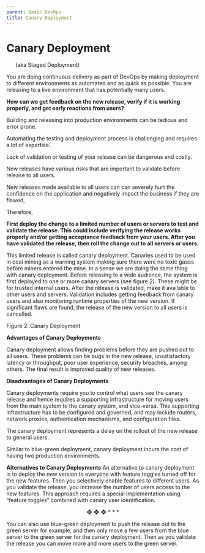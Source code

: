 ```yaml
---
parent: Basic DevOps
title: Canary Deployment
---
```

# Canary Deployment 
&nbsp;&nbsp;&nbsp;&nbsp;&nbsp;&nbsp;(aka Staged Deployment)

You are doing continuous delivery as part of DevOps by making deployment to different environments as automated and as quick as possible. You are releasing to a live environment that has potentially many users.

**How can we get feedback on the new release, verify if it is working properly, and get early reactions from users?**

Building and releasing into production environments can be tedious and error prone.

Automating the testing and deployment process is challenging and requires a lot of expertise.

Lack of validation or testing of your release can be dangerous and costly.

New releases have various risks that are important to validate before release to all users.

New releases made available to all users can can severely hurt the confidence on the application and negatively impact the business if they are flawed, 

Therefore, 

**First deploy the change to a limited number of users or servers to test and validate the release. This could include verifying the release works properly and/or getting acceptance feedback from your users. After you have validated the release, then roll the change out to all servers or users.**

This limited release is called canary deployment. Canaries used to be used in coal mining as a warning system making sure there were no toxic gases before miners entered the mine. In a sense we are doing the same thing with canary deployment. Before releasing to a wide audience, the system is first deployed to one or more canary servers (see figure 2). These might be for trusted internal users. After the release is validated, make it available to other users and servers. Validation includes getting feedback from canary users and also monitoring runtime properties of the new version. If significant flaws are found, the release of the new version to all users is cancelled.

Figure 2: Canary Deployment

**Advantages of Canary Deployments**

Canary deployment allows finding problems before they are pushed out to all users. These problems can be bugs in the new release, unsatisfactory latency or throughput, poor user experience, security breaches, among others. The final result is improved quality of new releases.

**Disadvantages of Canary Deployments**

Canary deployments require you to control what users see the canary release and hence requires a supporting infrastructure for moving users from the main system to the canary system, and vice-versa. This supporting infrastructure has to be configured and governed, and may include routers, network proxies, authentication mechanisms,  and configuration files.

The canary deployment represents a delay on the rollout of the new release to general users. 

Similar to blue-green deployment, canary deployment incurs the cost of having two production environments.

**Alternatives to Canary Deployments**
An alternative to canary deployment is to deploy the new version to everyone with feature toggles turned off for the new features. Then you selectively enable features to different users. As you validate the release, you increase the number of users access to the new features. This approach requires a special implementation using “feature toggles” combined with canary user identification.

<p align="center">❖ ❖ ❖
* * *</p>

You can also use blue-green deployment to push the release out to the green server for example, and then only move a few users from the blue server to the green server for the canary deployment. Then as you validate the release you can move more and more users to the green server.
